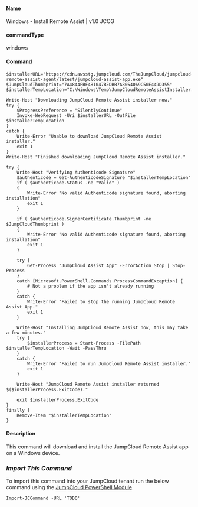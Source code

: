#### Name

Windows - Install Remote Assist | v1.0 JCCG

#### commandType

windows

#### Command

```
$installerURL="https://cdn.awsstg.jumpcloud.com/TheJumpCloud/jumpcloud-remote-assist-agent/latest/jumpcloud-assist-app.exe"
$JumpCloudThumbprint="7A4844FBF481047BEDBB7A8054069C50E449D355"
$installerTempLocation="C:\Windows\Temp\JumpCloudRemoteAssistInstaller.exe"

Write-Host "Downloading JumpCloud Remote Assist installer now."
try {
    $ProgressPreference = "SilentlyContinue"
    Invoke-WebRequest -Uri $installerURL -OutFile $installerTempLocation
}
catch {
    Write-Error "Unable to download JumpCloud Remote Assist installer."
    exit 1
}
Write-Host "Finished downloading JumpCloud Remote Assist installer."

try {
    Write-Host "Verifying Authenticode Signature"
    $authenticode = Get-AuthenticodeSignature "$installerTempLocation"
    if ( $authenticode.Status -ne "Valid" )
    {
        Write-Error "No valid Authenticode signature found, aborting installation"
        exit 1
    }

    if ( $authenticode.SignerCertificate.Thumbprint -ne $JumpCloudThumbprint )
    {
        Write-Error "No valid Authenticode signature found, aborting installation"
        exit 1
    }

    try {
        Get-Process "JumpCloud Assist App" -ErrorAction Stop | Stop-Process
    }
    catch [Microsoft.PowerShell.Commands.ProcessCommandException] {
        # Not a problem if the app isn't already running
    }
    catch {
        Write-Error "Failed to stop the running JumpCloud Remote Assist App."
        exit 1
    }

    Write-Host "Installing JumpCloud Remote Assist now, this may take a few minutes."
    try {
        $installerProcess = Start-Process -FilePath $installerTempLocation -Wait -PassThru
    }
    catch {
        Write-Error "Failed to run JumpCloud Remote Assist installer."
        exit 1
    }

    Write-Host "JumpCloud Remote Assist installer returned $($installerProcess.ExitCode)."

    exit $installerProcess.ExitCode
}
finally {
    Remove-Item "$installerTempLocation"
}
```

#### Description

This command will download and install the JumpCloud Remote Assist app on a Windows device.

### *Import This Command*

To import this command into your JumpCloud tenant run the below command using the [JumpCloud PowerShell Module](https://github.com/TheJumpCloud/support/wiki/Installing-the-JumpCloud-PowerShell-Module)

```
Import-JCCommand -URL 'TODO'
```
